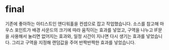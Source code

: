 final
=====
기존에 좋아하는 아티스트인 앤디워홀을 컨셉으로 잡고 작업했습니다.
소스를 참고해 마우스 포인트가 배경 사운드의 크기에 따라 움직이는 효과를 넣었고,
구역을 나누고 IF문을 사용해서 눌리면 없어지는 효과와, 일정 시간이 지나면 다시 생기는 효과를 넣었습니다.
그리고 구역을 지정해 랜덤값을 주어 반짝반짝한 효과를 넣었습니다.
